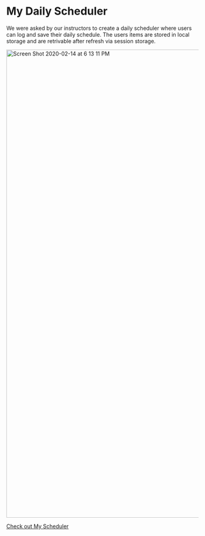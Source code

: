 # My Daily Scheduler

We were asked by our instructors to create a daily scheduler where users can log and save their daily schedule. The users items are stored in local storage and are retrivable after refresh via session storage. 


<img width="1228" alt="Screen Shot 2020-02-14 at 6 13 11 PM" src="https://user-images.githubusercontent.com/58192900/74575665-dc983b00-4f55-11ea-8a8a-b01484ae991f.png">


[Check out My Scheduler](https://tlomax111.github.io/Scheduler/)

